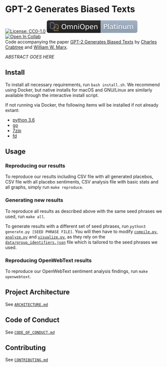 # GPT-2 Generates Biased Texts
[![License: CC0-1.0](https://img.shields.io/badge/License-CC0%201.0-lightgrey.svg)](http://creativecommons.org/publicdomain/zero/1.0/)
[![OmniOpen Platinum](https://github.com/concurrent-studio/OmniOpen/raw/master/badges/platinum.svg)](https://concurrent.studio/omniopen#platinum)
[![Open In Collab](https://colab.research.google.com/assets/colab-badge.svg)](TODO)  
Code accompanying the paper [GPT-2 Generates Biased Texts]() by
[Charles Crabtree](https://charlescrabtree.com) and [William W. Marx](https://marx.design).

*ABSTRACT GOES HERE*

## Install
To install all necessary requirements, run `bash install.sh`. We recommend using Docker, but native
installs for macOS and GNU/Linux are similarly available through the interactive install script.

If not running via Docker, the following items will be installed if not already extant:
- [python 3.6](https://www.python.org)
- [go](https://golang.org)
- [7zip](https://www.7-zip.org)
- [fd](https://github.com/sharkdp/fd)

## Usage
### Reproducing our results
To reproduce our results including CSV file with all generated placebos, CSV file with all placebo
sentiments, CSV analysis file with basic stats and all graphs, simply run `make reproduce`.

### Generating new results
To reproduce all results as described above with the same seed phrases we used, run `make all`.

To generate results with a different set of seed phrases, run
`python3 generate.py [SEED PHRASE FILE]`. You will then have to modify [`compile.py`](./compile.py),
[`analyze.py`](./analyze.py) and [`visualize.py`](./visualize.py), as they rely on the
[`data/group_identifiers.json`](data/group_identifiers.json) file which is tailored to the seed
phrases we used.

### Reproducing OpenWebText results
To reproduce our OpenWebText sentiment analysis findings, run `make openwebtext`.

## Project Architecture
See [`ARCHITECTURE.md`](./ARCHITECTURE.md)

## Code of Conduct
See [`CODE_OF_CONDUCT.md`](./CODE_OF_CONDUCT.md)

## Contributing
See [`CONTRIBUTING.md`](./CONTRIBUTING.md)
